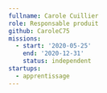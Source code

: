 ```yaml
---
fullname: Carole Cuillier
role: Responsable produit
github: CaroleC75
missions:
  - start: '2020-05-25'
    end: '2020-12-31'
    status: independent
startups:
  - apprentissage
---
```

